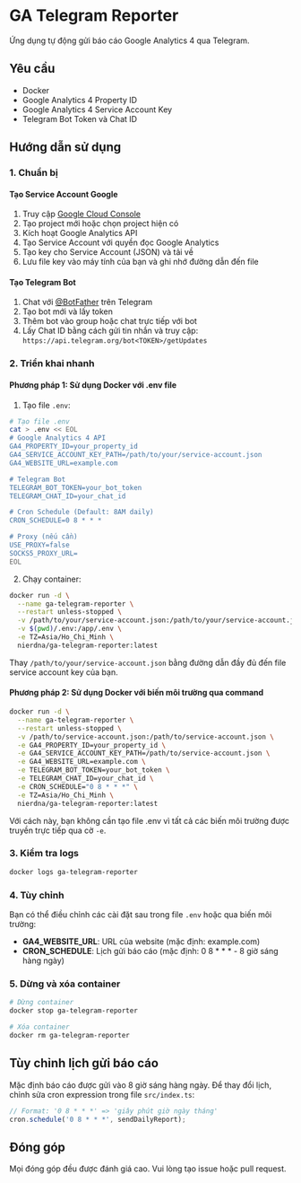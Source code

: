 # GA Telegram Reporter

Ứng dụng tự động gửi báo cáo Google Analytics 4 qua Telegram.

## Yêu cầu

- Docker
- Google Analytics 4 Property ID
- Google Analytics 4 Service Account Key
- Telegram Bot Token và Chat ID

## Hướng dẫn sử dụng

### 1. Chuẩn bị

#### Tạo Service Account Google

1. Truy cập [Google Cloud Console](https://console.cloud.google.com/)
2. Tạo project mới hoặc chọn project hiện có
3. Kích hoạt Google Analytics API
4. Tạo Service Account với quyền đọc Google Analytics
5. Tạo key cho Service Account (JSON) và tải về
6. Lưu file key vào máy tính của bạn và ghi nhớ đường dẫn đến file

#### Tạo Telegram Bot

1. Chat với [@BotFather](https://t.me/BotFather) trên Telegram
2. Tạo bot mới và lấy token
3. Thêm bot vào group hoặc chat trực tiếp với bot
4. Lấy Chat ID bằng cách gửi tin nhắn và truy cập: `https://api.telegram.org/bot<TOKEN>/getUpdates`

### 2. Triển khai nhanh

#### Phương pháp 1: Sử dụng Docker với .env file

1. Tạo file `.env`:

```bash
# Tạo file .env
cat > .env << EOL
# Google Analytics 4 API
GA4_PROPERTY_ID=your_property_id
GA4_SERVICE_ACCOUNT_KEY_PATH=/path/to/your/service-account.json
GA4_WEBSITE_URL=example.com

# Telegram Bot
TELEGRAM_BOT_TOKEN=your_bot_token
TELEGRAM_CHAT_ID=your_chat_id

# Cron Schedule (Default: 8AM daily)
CRON_SCHEDULE=0 8 * * *

# Proxy (nếu cần)
USE_PROXY=false
SOCKS5_PROXY_URL=
EOL
```

2. Chạy container:

```bash
docker run -d \
  --name ga-telegram-reporter \
  --restart unless-stopped \
  -v /path/to/your/service-account.json:/path/to/your/service-account.json \
  -v $(pwd)/.env:/app/.env \
  -e TZ=Asia/Ho_Chi_Minh \
  nierdna/ga-telegram-reporter:latest
```

Thay `/path/to/your/service-account.json` bằng đường dẫn đầy đủ đến file service account key của bạn.

#### Phương pháp 2: Sử dụng Docker với biến môi trường qua command

```bash
docker run -d \
  --name ga-telegram-reporter \
  --restart unless-stopped \
  -v /path/to/service-account.json:/path/to/service-account.json \
  -e GA4_PROPERTY_ID=your_property_id \
  -e GA4_SERVICE_ACCOUNT_KEY_PATH=/path/to/service-account.json \
  -e GA4_WEBSITE_URL=example.com \
  -e TELEGRAM_BOT_TOKEN=your_bot_token \
  -e TELEGRAM_CHAT_ID=your_chat_id \
  -e CRON_SCHEDULE="0 8 * * *" \
  -e TZ=Asia/Ho_Chi_Minh \
  nierdna/ga-telegram-reporter:latest
```

Với cách này, bạn không cần tạo file .env vì tất cả các biến môi trường được truyền trực tiếp qua cờ `-e`.

### 3. Kiểm tra logs

```bash
docker logs ga-telegram-reporter
```

### 4. Tùy chỉnh

Bạn có thể điều chỉnh các cài đặt sau trong file `.env` hoặc qua biến môi trường:

- **GA4_WEBSITE_URL**: URL của website (mặc định: example.com)
- **CRON_SCHEDULE**: Lịch gửi báo cáo (mặc định: 0 8 * * * - 8 giờ sáng hàng ngày)

### 5. Dừng và xóa container

```bash
# Dừng container
docker stop ga-telegram-reporter

# Xóa container
docker rm ga-telegram-reporter
```

## Tùy chỉnh lịch gửi báo cáo

Mặc định báo cáo được gửi vào 8 giờ sáng hàng ngày. Để thay đổi lịch, chỉnh sửa cron expression trong file `src/index.ts`:

```typescript
// Format: '0 8 * * *' => 'giây phút giờ ngày tháng'
cron.schedule('0 8 * * *', sendDailyReport);
```

## Đóng góp

Mọi đóng góp đều được đánh giá cao. Vui lòng tạo issue hoặc pull request. 